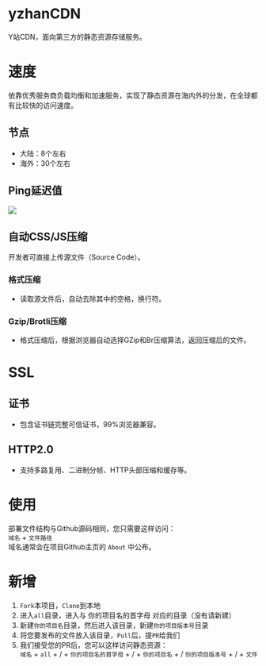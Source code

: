 # yzhanCDN
Y站CDN，面向第三方的静态资源存储服务。
# 速度
依靠优秀服务商负载均衡和加速服务，实现了静态资源在海内外的分发，在全球都有比较快的访问速度。
## 节点
- 大陆：8个左右
- 海外：30个左右
## Ping延迟值
![](https://pic.downk.cc/item/5f5dca05160a154a6788ca6e.png)
## 自动CSS/JS压缩
开发者可直接上传源文件（Source Code）。
### 格式压缩
- 读取源文件后，自动去除其中的空格，换行符。
### Gzip/Brotli压缩
- 格式压缩后，根据浏览器自动选择GZip和Br压缩算法，返回压缩后的文件。
# SSL
## 证书
- 包含证书链完整可信证书，99%浏览器兼容。
## HTTP2.0
- 支持多路复用、二进制分帧、HTTP头部压缩和缓存等。
# 使用
部署文件结构与Github源码相同，您只需要这样访问：  
`域名` + `文件路径`  
域名通常会在项目Github主页的 `About` 中公布。
# 新增
1. `Fork`本项目，`Clone`到本地
2. 进入`all`目录，进入与 你的项目名的首字母 对应的目录（没有请新建）
3. 新建`你的项目名`目录，然后进入该目录，新建`你的项目版本号`目录
4. 将您要发布的文件放入该目录，`Pull`后，提`PR`给我们
5. 我们接受您的PR后，您可以这样访问静态资源：  
`域名` + `all` + / + `你的项目名的首字母` + / + `你的项目名` + / `你的项目版本号` + / + `文件`